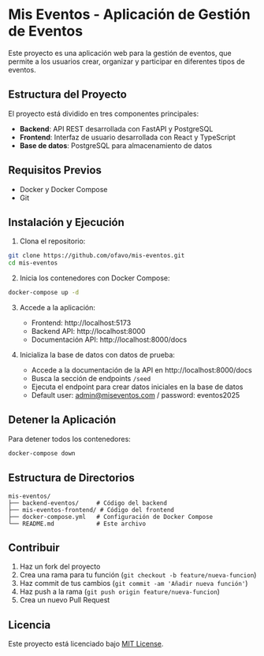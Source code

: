 # Mis Eventos - Aplicación de Gestión de Eventos

Este proyecto es una aplicación web para la gestión de eventos, que permite a los usuarios crear, organizar y participar en diferentes tipos de eventos.

## Estructura del Proyecto

El proyecto está dividido en tres componentes principales:

- **Backend**: API REST desarrollada con FastAPI y PostgreSQL
- **Frontend**: Interfaz de usuario desarrollada con React y TypeScript
- **Base de datos**: PostgreSQL para almacenamiento de datos

## Requisitos Previos

- Docker y Docker Compose
- Git

## Instalación y Ejecución

1. Clona el repositorio:

```bash
git clone https://github.com/ofavo/mis-eventos.git
cd mis-eventos
```

2. Inicia los contenedores con Docker Compose:

```bash
docker-compose up -d
```

3. Accede a la aplicación:
   - Frontend: http://localhost:5173
   - Backend API: http://localhost:8000
   - Documentación API: http://localhost:8000/docs

4. Inicializa la base de datos con datos de prueba:
   - Accede a la documentación de la API en http://localhost:8000/docs
   - Busca la sección de endpoints `/seed`
   - Ejecuta el endpoint para crear datos iniciales en la base de datos
   - Default user: admin@miseventos.com / password: eventos2025

## Detener la Aplicación

Para detener todos los contenedores:

```bash
docker-compose down
```

## Estructura de Directorios

```
mis-eventos/
├── backend-eventos/     # Código del backend
├── mis-eventos-frontend/ # Código del frontend
├── docker-compose.yml   # Configuración de Docker Compose
└── README.md            # Este archivo
```

## Contribuir

1. Haz un fork del proyecto
2. Crea una rama para tu función (`git checkout -b feature/nueva-funcion`)
3. Haz commit de tus cambios (`git commit -am 'Añadir nueva función'`)
4. Haz push a la rama (`git push origin feature/nueva-funcion`)
5. Crea un nuevo Pull Request

## Licencia

Este proyecto está licenciado bajo [MIT License](LICENSE).
